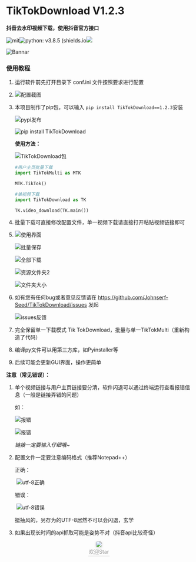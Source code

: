 # TikTokDownload V1.2.3
**抖音去水印视频下载，使用抖音官方接口**

![mit](https://img.shields.io/badge/license-MIT-blue)![python: v3.8.5 (shields.io](https://img.shields.io/badge/python-v3.8.5-green)<a target="_blank" href="http://mail.qq.com/cgi-bin/qm_share?t=qm_mailme&email=PFZTVFJPWU5aEU9ZWVh8WlNEUV1VUBJfU1E" style="text-decoration:none;"><img src="http://rescdn.qqmail.com/zh_CN/htmledition/images/function/qm_open/ico_mailme_11.png"/></a>

![Bannar](https://tva1.sinaimg.cn/large/006908GAly1gqg5fvxuutj30dw0dwt99.jpg)

### 使用教程

1. 运行软件前先打开目录下 conf.ini 文件按照要求进行配置
2. ![配置截图](https://tvax1.sinaimg.cn/large/006908GAly1gqg5b6fbvsj30ng09iwes.jpg)


3. 本项目制作了pip包，可以输入 ``` pip install TikTokDownload==1.2.3 ```安装

   ![pypi发布](https://tvax3.sinaimg.cn/large/006908GAly1gqg4j7ppuij30w60nnmxz.jpg)

   ![pip install TikTokDownload](https://tvax3.sinaimg.cn/large/006908GAly1gqg4jfswmxj30ul08xmy8.jpg)

   **使用方法：**

   ![TikTokDownload包](https://tva3.sinaimg.cn/large/006908GAly1gqg4k12ul5j3071052a9x.jpg)

   ```python
   #用户主页批量下载
   import TikTokMulti as MTK
   
   MTK.TikTok()
   
   #单视频下载
   import TikTokDownload as TK
   
   TK.video_download(TK.main())
   ```

   

4. 批量下载可直接修改配置文件，单一视频下载请直接打开粘贴视频链接即可

5. ![使用界面](https://tva4.sinaimg.cn/large/006908GAly1gsmqp7ghzpj30lt0midoz.jpg)

   ![批量保存](https://tvax1.sinaimg.cn/large/006908GAly1gqg4d73rryg31bi0hdx6p.gif)

   ![全部下载](https://tva3.sinaimg.cn/large/006908GAly1gqg4dk7fiyj31cw0mo4qp.jpg)

   ![资源文件夹2](https://tva2.sinaimg.cn/large/006908GAly1gn1dim1oojj30q30ertaz.jpg)

   ![文件夹大小](https://tva3.sinaimg.cn/large/006908GAly1gqg4dny34uj30b10dt0st.jpg)

6. 如有您有任何bug或者意见反馈请在 https://github.com/Johnserf-Seed/TikTokDownload/issues 发起

   ![issues反馈](https://tva3.sinaimg.cn/large/006908GAly1gqg4f0b9kgj31hc0qwmz6.jpg)

7. 完全保留单一下载模式 Tik TokDownload，批量与单一TikTokMulti（重新构造了代码）

8. 编译py文件可以用第三方库，如Pyinstaller等

9. 后续可能会更新GUI界面，操作更简单



**注意（常见错误）：**

1. 单个视频链接与用户主页链接要分清，软件闪退可以通过终端运行查看报错信息（一般是链接弄错的问题）

   如：

   ![报错](https://tvax4.sinaimg.cn/large/006908GAly1gn1dofvcc7j309800k3y9.jpg)

   ![报错](https://tvax2.sinaimg.cn/large/006908GAly1gn1dpoiqhzj306d0193ya.jpg)

   *链接一定要输入仔细哦~*

2. 配置文件一定要注意编码格式（推荐Notepad++）

   正确：

   ​	![utf-8正确](https://tva1.sinaimg.cn/large/006908GAly1gn1dl6jv3hj30ib09tq3k.jpg)

   错误：

   ​	![utf-8错误](https://tva1.sinaimg.cn/large/006908GAly1gn1dmakebqj30qh03lmx8.jpg)

   挺抽风的，另存为的UTF-8居然不可以会闪退，玄学
   
3. 如果出现长时间的api抓取可能是姿势不对（抖音api比较奇怪）


<center><img style="border-radius: 0.3125em;box-shadow: 0 2px 4px 0 rgba(34,36,38,.12),0 2px 10px 0 rgba(34,36,38,.08);"src="https://tvax4.sinaimg.cn/large/006908GAly1gn1dxspeqeg302s02sdgf.gif"><br><div style="color:orange; border-bottom: 1px solid #d9d9d9;display: inline-block;color: #999;padding: 2px;">欢迎Star</div></center>

